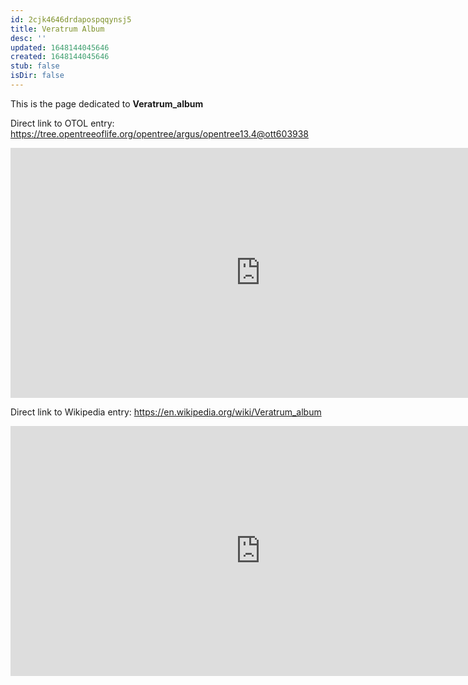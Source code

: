 ```yaml
---
id: 2cjk4646drdapospqqynsj5
title: Veratrum Album
desc: ''
updated: 1648144045646
created: 1648144045646
stub: false
isDir: false
---
```

This is the page dedicated to **Veratrum_album**


Direct link to OTOL entry: https://tree.opentreeoflife.org/opentree/argus/opentree13.4@ott603938



<html>
    <body>
    <iframe src="https://tree.opentreeoflife.org/opentree/argus/opentree13.4@ott603938"
    width="800" height="400" frameborder="0" allowfullscreen> </iframe>
    </body>
</html>
    


Direct link to Wikipedia entry: https://en.wikipedia.org/wiki/Veratrum_album



<html>
    <body>
    <iframe src="https://en.wikipedia.org/wiki/Veratrum_album"
    width="800" height="400" frameborder="0" allowfullscreen> </iframe>
    </body>
</html>
    
